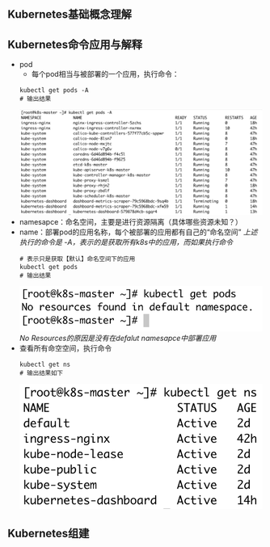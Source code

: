 ## Kubernetes基础概念理解

## Kubernetes命令应用与解释
+ pod
  + 每个pod相当与被部署的一个应用，执行命令： 
  ```shell
  kubectl get pods -A
  # 输出结果
  ```
  ![](../pictures/get-pods.png)
+ namesapce：命名空间，主要是进行资源隔离（具体哪些资源未知？）
+ name：部署pod的应用名称，每个被部署的应用都有自己的“命名空间”
*上述执行的命令是 -A，表示的是获取所有k8s中的应用，而如果执行命令*
    ```shell
    # 表示只是获取【默认】命名空间下的应用
    kubectl get pods
    # 输出结果
    ```
   ![](../pictures/get-default-pods.png)
   *No Resources的原因是没有在defalut namesapce中部署应用*
+ 查看所有命空空间，执行命令
  ```shell
  kubectl get ns
  # 输出结果如下
  ```
  ![](../pictures/get-ns.png)
## Kubernetes组建
